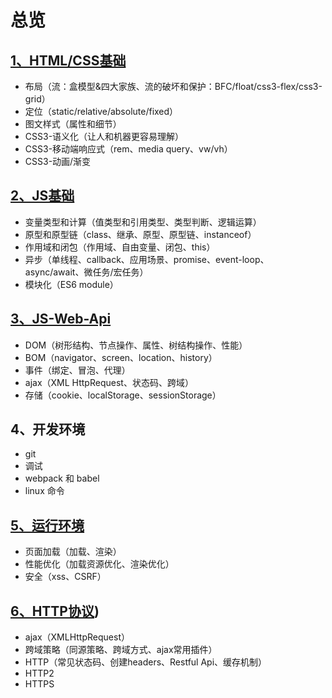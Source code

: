# 总览

<!-- 知识体系：偏理论 -->
<!-- 常见问题：偏面试 -->
<!-- 总结：是对以上的串联 -->

## [1、HTML/CSS基础](./HTML&CSS.md)
- 布局（流：盒模型&四大家族、流的破坏和保护：BFC/float/css3-flex/css3-grid）
- 定位（static/relative/absolute/fixed）
- 图文样式（属性和细节）
- CSS3-语义化（让人和机器更容易理解）
- CSS3-移动端响应式（rem、media query、vw/vh）
- CSS3-动画/渐变

## [2、JS基础](./JavaScript.md)
- 变量类型和计算（值类型和引用类型、类型判断、逻辑运算）
- 原型和原型链（class、继承、原型、原型链、instanceof）
- 作用域和闭包（作用域、自由变量、闭包、this）
- 异步（单线程、callback、应用场景、promise、event-loop、async/await、微任务/宏任务）
- 模块化（ES6 module）

## [3、JS-Web-Api](./JSWebApi.md)
- DOM（树形结构、节点操作、属性、树结构操作、性能）
- BOM（navigator、screen、location、history）
- 事件（绑定、冒泡、代理）
- ajax（XML HttpRequest、状态码、跨域）
- 存储（cookie、localStorage、sessionStorage）

## 4、开发环境
- git
- 调试
- webpack 和 babel
- linux 命令

## [5、运行环境](./运行环境.md)
- 页面加载（加载、渲染）
- 性能优化（加载资源优化、渲染优化）
- 安全（xss、CSRF）

## [6、HTTP协议](./HTTP协议.md))
- ajax（XMLHttpRequest）
- 跨域策略（同源策略、跨域方式、ajax常用插件）
- HTTP（常见状态码、创建headers、Restful Api、缓存机制）
- HTTP2
- HTTPS